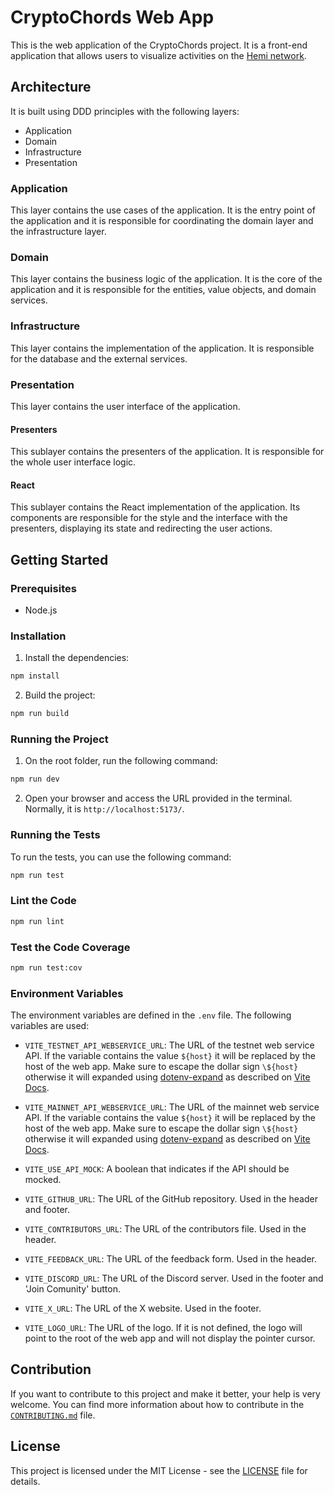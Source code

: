 # CryptoChords Web App

This is the web application of the CryptoChords project. It is a front-end application that allows users to visualize activities on the [Hemi network](https://hemi.xyz).

## Architecture

It is built using DDD principles with the following layers:

- Application
- Domain
- Infrastructure
- Presentation

### Application

This layer contains the use cases of the application. It is the entry point of the application and it is responsible for coordinating the domain layer and the infrastructure layer.

### Domain

This layer contains the business logic of the application. It is the core of the application and it is responsible for the entities, value objects, and domain services.

### Infrastructure

This layer contains the implementation of the application. It is responsible for the database and the external services.

### Presentation

This layer contains the user interface of the application.

#### Presenters

This sublayer contains the presenters of the application. It is responsible for the whole user interface logic.

#### React

This sublayer contains the React implementation of the application. Its components are responsible for the style and the interface with the presenters, displaying its state and redirecting the user actions.

## Getting Started

### Prerequisites

- Node.js

### Installation

1. Install the dependencies:

```bash
npm install
```

2. Build the project:

```bash
npm run build
```

### Running the Project

1. On the root folder, run the following command:

```bash
npm run dev
```

2. Open your browser and access the URL provided in the terminal. Normally, it is `http://localhost:5173/`.

### Running the Tests

To run the tests, you can use the following command:

```bash
npm run test
```

### Lint the Code

```bash
npm run lint
```

### Test the Code Coverage

```bash
npm run test:cov
```

### Environment Variables

The environment variables are defined in the `.env` file. The following variables are used:

- `VITE_TESTNET_API_WEBSERVICE_URL`: The URL of the testnet web service API. If the variable contains the value `${host}` it will be replaced by the host of the web app. Make sure to escape the dollar sign `\${host}` otherwise it will expanded using [dotenv-expand](https://github.com/motdotla/dotenv-expand) as described on [Vite Docs](https://vitejs.dev/guide/env-and-mode#env-files).

- `VITE_MAINNET_API_WEBSERVICE_URL`: The URL of the mainnet web service API. If the variable contains the value `${host}` it will be replaced by the host of the web app. Make sure to escape the dollar sign `\${host}` otherwise it will expanded using [dotenv-expand](https://github.com/motdotla/dotenv-expand) as described on [Vite Docs](https://vitejs.dev/guide/env-and-mode#env-files).

- `VITE_USE_API_MOCK`: A boolean that indicates if the API should be mocked.

- `VITE_GITHUB_URL`: The URL of the GitHub repository. Used in the header and footer.

- `VITE_CONTRIBUTORS_URL`: The URL of the contributors file. Used in the header.

- `VITE_FEEDBACK_URL`: The URL of the feedback form. Used in the header.

- `VITE_DISCORD_URL`: The URL of the Discord server. Used in the footer and 'Join Comunity' button.

- `VITE_X_URL`: The URL of the X website. Used in the footer.

- `VITE_LOGO_URL`: The URL of the logo. If it is not defined, the logo will point to the root of the web app and will not display the pointer cursor.

## Contribution

If you want to contribute to this project and make it better, your help is very welcome.
You can find more information about how to contribute in the [`CONTRIBUTING.md`](../../CONTRIBUTING.md) file.

## License

This project is licensed under the MIT License - see the [LICENSE](../../LICENSE) file for details.
